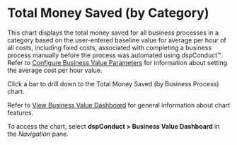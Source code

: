 # Total Money Saved (by Category)

This chart displays the total money saved for all business processes in
a category based on the user-entered baseline value for average per hour
of all costs, including fixed costs, associated with completing a
business process manually before the process was automated using
dspConduct™. Refer to [Configure Business Value
Parameters](../Use_Cases/Configure_Business_Value_Parameters.htm) for
information about setting the average cost per hour value.

Click a bar to drill down to the Total Money Saved (by Business Process)
chart.

Refer to [View Business Value
Dashboard](../Use_Cases/View_Business_Value_Dashboard.htm) for general
information about chart features.

To access the chart, select **dspConduct \> Business Value Dashboard**
in the *Navigation* pane.
